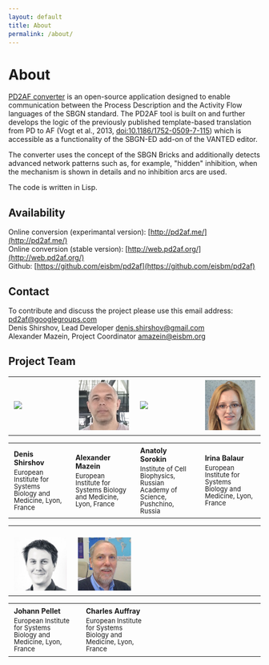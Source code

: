```yaml
---
layout: default
title: About
permalink: /about/
---
```


# About

[PD2AF converter](http://pd2af.me/) is an open-source application designed to enable communication between the Process Description and the Activity Flow languages of the SBGN standard. The PD2AF tool is built on and further develops the logic of the previously published template-based translation from PD to AF (Vogt et al., 2013, [doi:10.1186/1752-0509-7-115](https://doi.org/10.1186/1752-0509-7-115)) which is accessible as a functionality of the SBGN-ED add-on of the VANTED editor.  

The converter uses the concept of the SBGN Bricks and additionally detects advanced network patterns such as, for example, "hidden" inhibition, when the mechanism is shown in details and no inhibition arcs are used.  

The code is written in Lisp.  

## Availability

Online conversion (experimantal version): [http://pd2af.me/](http://pd2af.me/)  
Online conversion (stable version): [http://web.pd2af.org/](http://web.pd2af.org/)  
Github: [https://github.com/eisbm/pd2af](https://github.com/eisbm/pd2af)  

## Contact

To contribute and discuss the project please use this email address: [pd2af@googlegroups.com](mailto:pd2af@googlegroups.com)    
Denis Shirshov, Lead Developer [denis.shirshov@gmail.com](mailto:denis.shirshov@gmail.com)  
Alexander Mazein, Project Coordinator [amazein@eisbm.org](mailto:amazein@eisbm.org)  

## Project Team

<table>
<tr>
<td style="width: 200px;"><p style="margin:4px;"><img src="/images/team/DenisShirshov.jpg" width="160"/></p></td>
<td style="width: 200px;"><p style="margin:4px;"><img src="/images/team/AlexanderMazein.jpg" width="160"/></p></td>
<td style="width: 200px;"><p style="margin:4px;"><img src="/images/team/AnatolySorokin.jpg" width="160"/></p></td>
<td style="width: 200px;"><p style="margin:4px;"><img src="/images/team/IrinaBalaur.jpg" width="160"/></p></td>
</tr>
</table>

<table>
<tr>
<td style="width: 200px;"><p style="margin:4px;"><strong>Denis Shirshov</strong></p><p style="margin:4px; line-height:100%;"><font size="2">European Institute for Systems Biology and Medicine, Lyon, France</font></p></td>
<td style="width: 200px;"><p style="margin:4px;"><strong>Alexander Mazein</strong></p><p style="margin:4px; line-height:100%;"><font size="2">European Institute for Systems Biology and Medicine, Lyon, France</font></p></td>
<td style="width: 200px;"><p style="margin:4px;"><strong>Anatoly Sorokin</strong></p><p style="margin:4px; line-height:100%;"><font size="2">Institute of Cell Biophysics, Russian Academy of Science, Pushchino, Russia</font></p></td>
<td style="width: 200px;"><p style="margin:4px;"><strong>Irina Balaur</strong></p><p style="margin:4px; line-height:100%;"><font size="2">European Institute for Systems Biology and Medicine, Lyon, France</font></p></td>
</tr>
</table>

<table>
<tr>
<td style="width: 200px;"><p style="margin:4px;"><br /><img src="/images/team/JohannPellet.jpg" width="160"/></p></td>
<td style="width: 200px;"><p style="margin:4px;"><br /><img src="/images/team/CharlesAuffray.jpg" width="160"/></p></td>
<td style="width: 200px;"><br /> </td>
<td style="width: 200px;"><br /> </td>
</tr>
</table>

<table>
<tr>
<td style="width: 200px;"><p style="margin:4px;"><strong>Johann Pellet</strong></p><p style="margin:4px; line-height:100%;"><font size="2">European Institute for Systems Biology and Medicine, Lyon, France</font></p></td>
<td style="width: 200px;"><p style="margin:4px;"><strong>Charles Auffray</strong></p><p style="margin:4px; line-height:100%;"><font size="2">European Institute for Systems Biology and Medicine, Lyon, France</font></p></td>
<td style="width: 200px;"> </td>
<td style="width: 200px;"> </td>
</tr>
</table>
